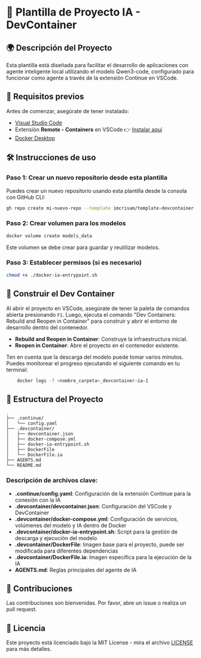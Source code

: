 # 🚀 Plantilla de Proyecto IA - DevContainer

## 🌍 Descripción del Proyecto

Esta plantilla está diseñada para facilitar el desarrollo de aplicaciones con agente inteligente local utilizando el modelo Qwen3-code, configurado para funcionar como agente a través de la extensión Continue en VSCode.

## 🚀 Requisitos previos

Antes de comenzar, asegúrate de tener instalado:

- [Visual Studio Code](https://code.visualstudio.com/)
- Extensión **Remote - Containers** en VSCode
👉 [Instalar aquí](https://marketplace.visualstudio.com/items?itemName=ms-azuretools.vscode-containers)
- [Docker Desktop](https://www.docker.com/get-started/)

## 🛠️ Instrucciones de uso

### Paso 1: Crear un nuevo repositorio desde esta plantilla

Puedes crear un nuevo repositorio usando esta plantilla desde la consola con GitHub CLI:

```bash
gh repo create mi-nuevo-repo --template imcrisam/template-devcontainer-qwen --public
```

### Paso 2: Crear volumen para los modelos

```bash
docker volume create models_data
```

Este volumen se debe crear para guardar y reutilizar modelos.

### Paso 3: Establecer permisos (si es necesario)

```bash
chmod +x ./docker-ia-entrypoint.sh
```

## 🧪 Construir el Dev Container

Al abrir el proyecto en VSCode, asegúrate de tener la paleta de comandos abierta presionando `F1`. Luego, ejecuta el comando "Dev Containers: Rebuild and Reopen in Container" para construir y abrir el entorno de desarrollo dentro del contenedor.

- **Rebuild and Reopen in Container**: Construye la infraestructura inicial.
- **Reopen in Container**: Abre el proyecto en el contenedor existente.

Ten en cuenta que la descarga del modelo puede tomar varios minutos. Puedes monitorear el progreso ejecutando el siguiente comando en tu terminal:

```bash
    docker logs -f <nombre_carpeta>_devcontainer-ia-1
```

## 📁 Estructura del Proyecto

```
.
├── .continue/
│   └── config.yaml
├── .devcontainer/
│   ├── devcontainer.json
│   ├── docker-compose.yml
│   ├── docker-ia-entrypoint.sh
│   ├── DockerFile
│   └── DockerFile.ia
├── AGENTS.md
└── README.md
```

### Descripción de archivos clave:

- **.continue/config.yaml**: Configuración de la extensión Continue para la conexión con la IA
- **.devcontainer/devcontainer.json**: Configuración del VSCode y DevContainer
- **.devcontainer/docker-compose.yml**: Configuración de servicios, volúmenes del modelo y IA dentro de Docker
- **.devcontainer/docker-ia-entrypoint.sh**: Script para la gestión de descarga y ejecución del modelo
- **.devcontainer/DockerFile**: Imagen base para el proyecto, puede ser modificada para diferentes dependencias
- **.devcontainer/DockerFile.ia**: Imagen específica para la ejecución de la IA
- **AGENTS.md**: Reglas principales del agente de IA

## 🤝 Contribuciones

Las contribuciones son bienvenidas. Por favor, abre un issue o realiza un pull request.

## 📄 Licencia

Este proyecto está licenciado bajo la MIT License - mira el archivo [LICENSE](LICENSE) para más detalles.